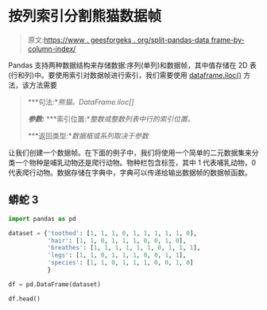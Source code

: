 # 按列索引分割熊猫数据帧

> 原文:[https://www . geesforgeks . org/split-pandas-data frame-by-column-index/](https://www.geeksforgeeks.org/split-pandas-dataframe-by-column-index/)

Pandas 支持两种数据结构来存储数据:序列(单列)和数据帧，其中值存储在 2D 表(行和列)中。要使用索引对数据帧进行索引，我们需要使用 [dataframe.iloc()](https://www.geeksforgeeks.org/python-extracting-rows-using-pandas-iloc/) 方法，该方法需要

> ***句法:**熊猫。DataFrame.iloc[]*
> 
> ***参数:***
> ***索引位置:**整数或整数列表中行的索引位置。*
> 
> ***返回类型:**数据框或系列取决于参数*

让我们创建一个数据帧。在下面的例子中，我们将使用一个简单的二元数据集来分类一个物种是哺乳动物还是爬行动物。物种栏包含标签，其中 1 代表哺乳动物，0 代表爬行动物。数据存储在字典中，字典可以传递给输出数据帧的数据帧函数。

## 蟒蛇 3

```py
import pandas as pd

dataset = {'toothed': [1, 1, 1, 0, 1, 1, 1, 1, 1, 0],
           'hair': [1, 1, 0, 1, 1, 1, 0, 0, 1, 0],
           'breathes': [1, 1, 1, 1, 1, 1, 0, 1, 1, 1],
           'legs': [1, 1, 0, 1, 1, 1, 0, 0, 1, 1],
           'species': [1, 1, 0, 1, 1, 1, 0, 0, 1, 0]
           }

df = pd.DataFrame(dataset)

df.head()
```